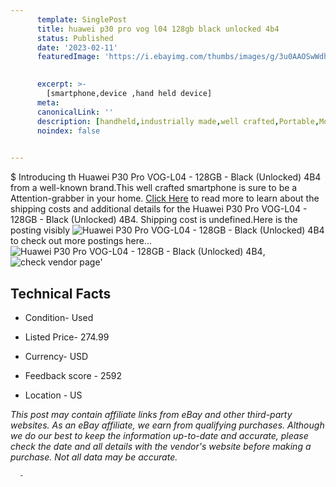```yaml
---
      template: SinglePost
      title: huawei p30 pro vog l04 128gb black unlocked 4b4
      status: Published
      date: '2023-02-11'
      featuredImage: 'https://i.ebayimg.com/thumbs/images/g/3u0AAOSwWdhjXF1z/s-l225.jpg'
       

      excerpt: >-
        [smartphone,device ,hand held device]
      meta:
      canonicalLink: ''
      description: [handheld,industrially made,well crafted,Portable,Mobile,Compact,Convenient,Lightweight,Maneuverable,Man-portable,Miniature,Carriable,Hand-held,Light,Holdable,Transportable,Mobile device,Pocket-sized,On-the-go,Wireless,Cordless,Compact size,Convenient size, smartphone,device ,hand held device]
      noindex: false
      

---
```

$
      Introducing th Huawei P30 Pro VOG-L04 - 128GB - Black (Unlocked) 4B4 from a well-known brand.This well crafted smartphone is sure to be a Attention-grabber in your home. [Click Here](https://www.ebay.com/itm/275518725131?hash=item4026321c0b%3Ag%3A3u0AAOSwWdhjXF1z&amdata=enc%3AAQAHAAAA4MJ4aIPTYmRMyJNfxRgLySQZQG0Pqz9PTYkUfCz2C4liHUwmi995KWuqDKrLfI3Pe3%2FwascG2QAg%2B%2BpRCeAoxispqvl9L%2B3C2owrtcQRPqsoac2jLemPd1jPYzBT%2FS%2F9OOlOiGE4CFg%2FnfTZ8PNgL2T5URbTvkAbqkpiiRI52dgZE6berEDsfVTgBoRhixBY5Q3xj9kXz7LlOEqba%2FvI4ZSWILbohUEcRfXK%2Fpc0WipJGgmUkH%2FWGiN9qPGHLUY5n1XJW7MIVQd9xmbbvuqqiSRJATnGAGITpIA9AqZ4deRc&mkevt=1&mkcid=1&mkrid=711-53200-19255-0&campid=%253CePNCampaignId%253E&customid=%253CreferenceId%253E&toolid=10049) to read more to learn about the shipping costs and additional details for the Huawei P30 Pro VOG-L04 - 128GB - Black (Unlocked) 4B4. Shipping cost is undefined.Here is the posting visibly ![Huawei P30 Pro VOG-L04 - 128GB - Black (Unlocked) 4B4](https://i.ebayimg.com/thumbs/images/g/3u0AAOSwWdhjXF1z/s-l225.jpg) to check out more postings here... ![Huawei P30 Pro VOG-L04 - 128GB - Black (Unlocked) 4B4](https://i.ebayimg.com/images/g/3u0AAOSwWdhjXF1z/s-l1600.jpg), ![check vendor page](https://origin-galleryplus.ebayimg.com/ws/web/275518725131_2_0_1/225x225.jpg)'

      

 ## Technical Facts 



     
      

 - Condition- Used 


      

 - Listed Price- 274.99 


      

 - Currency- USD 


      

 - Feedback score - 2592 


      

 - Location - US 


      
      

 *_This post may contain affiliate links from eBay and other third-party websites. As an eBay affiliate, we earn from qualifying purchases. Although we do our best to keep the information up-to-date and accurate, please check the date and all details with the vendor's website before making a purchase. Not all data may be accurate._*




      -
